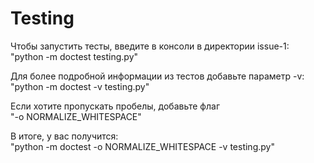 # Testing
Чтобы запустить тесты, введите в консоли в директории issue-1:  
"python -m doctest testing.py"

Для более подробной информации из тестов добавьте параметр -v:  
"python -m doctest -v testing.py"

Если хотите пропускать пробелы, добавьте флаг  
"-o NORMALIZE_WHITESPACE"

В итоге, у вас получится:  
"python -m doctest -o NORMALIZE_WHITESPACE -v testing.py" 
